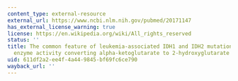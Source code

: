 ```yaml
---
content_type: external-resource
external_url: https://www.ncbi.nlm.nih.gov/pubmed/20171147
has_external_license_warning: true
license: https://en.wikipedia.org/wiki/All_rights_reserved
status: ''
title: The common feature of leukemia-associated IDH1 and IDH2 mutations is a neomorphic
  enzyme activity converting alpha-ketoglutarate to 2-hydroxyglutarate
uid: 611df2a2-ee4f-4a44-9845-bf69fc6ce790
wayback_url: ''
---
```

